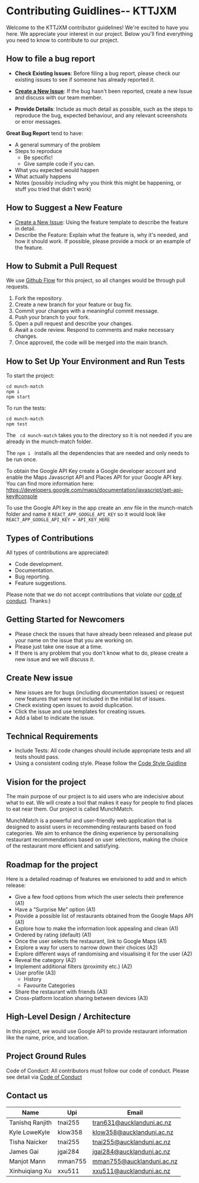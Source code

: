 # Contributing Guidlines-- KTTJXM


Welcome to the KTTJXM contributor guidelines! We're excited to have you here. We appreciate your interest in our project. Below you'll find everything you need to know to contribute to our project. 

## How to file a bug report 
- **Check Existing Issues**: Before filing a bug report, please check our existing issues to see if someone has already reported it.

- **[Create a New Issue](#create-new-issue)**: If the bug hasn't been reported, create a new Issue and discuss with our team member.

- **Provide Details**: Include as much detail as possible, such as the steps to reproduce the bug, expected behaviour, and any relevant screenshots or error messages.

**Great Bug Report** tend to have: 
- A general summary of the problem
- Steps to reproduce
  - Be specific!
  - Give sample code if you can.
- What you expected would happen
- What actually happens
- Notes (possibly including why you think this might be happening, or stuff you tried that didn't work)



## How to Suggest a New Feature
- [Create a New Issue](#create-new-issue): Using the feature template to describe the feature in detail.
- Describe the Feature: Explain what the feature is, why it's needed, and how it should work. If possible, please provide a mock or an example of the feature.

## How to Submit a Pull Request 
We use [Github Flow](https://docs.github.com/en/get-started/quickstart/github-flow) for this project, so all changes would be through pull requests. 
1. Fork the repository.
2. Create a new branch for your feature or bug fix.
3. Commit your changes with a meaningful commit message.
4. Push your branch to your fork.
5. Open a pull request and describe your changes.
6. Await a code review. Respond to comments and make necessary changes.
7. Once approved, the code will be merged into the main branch.

## How to Set Up Your Environment and Run Tests

To start the project:
```
cd munch-match
npm i 
npm start

``` 

To run the tests: 
```
cd munch-match
npm test
```

The ``` cd munch-match``` takes you to the directory so it is not needed if you are already in the munch-match folder.

The ```npm i ``` installs all the dependencies that are needed and only needs to be run once. 

To obtain the Google API Key create a Google developer account and enable the Maps Javascript API and Places API for your Google API key. You can find more information here: https://developers.google.com/maps/documentation/javascript/get-api-key#console

To use the Google API key in the app create an .env file in the munch-match folder and name it ```REACT_APP_GOOGLE_API_KEY``` so it would look like ```REACT_APP_GOOGLE_API_KEY = API_KEY_HERE```


## Types of Contributions
All types of contributions are appreciated:

- Code development.
- Documentation.
- Bug reporting.
- Feature suggestions.

Please note that we do not accept contributions that violate our [code of conduct](CODE_OF_CONDUCT.md). Thanks:)

## Getting Started for Newcomers
- Please check the issues that have already been released and please put your name on the issue that you are working on.
- Please just take one issue at a time.
- If there is any problem that you don't know what to do, please create a new issue and we will discuss it.

## Create New issue
- New issues are for bugs (including documentation issues) or request new features that were not included in the initial list of issues.
- Check existing open issues to avoid duplication.
- Click the issue and use templates for creating issues.
- Add a label to indicate the issue.


## Technical Requirements
- Include Tests: All code changes should include appropriate tests and all tests should pass.
- Using a consistent coding style. Please follow the [Code Style Guidline](https://google.github.io/styleguide/)

## Vision for the project
The main purpose of our project is to aid users who are indecisive about what to eat. We will create a tool that makes it easy for people to find places to eat near them. Our project is called MunchMatch.

MunchMatch is a powerful and user-friendly web application that is designed to assist users in recommending restaurants based on food categories. We aim to enhance the dining experience by personalising restaurant recommendations based on user selections, making the choice of the restaurant more efficient and satisfying.

## Roadmap for the project
Here is a detailed roadmap of features we envisioned to add and in which release:
- Give a few food options from which the user selects their preference (A1)
- Have a “Surprise Me” option (A1)
- Provide a possible list of restaurants obtained from the Google Maps API (A1)
- Explore how to make the information look appealing and clean (A1)
- Ordered by rating (default) (A1) 
- Once the user selects the restaurant, link to Google Maps (A1)
- Explore a way for users to narrow down their choices (A2)
- Explore different ways of randomising and visualising it for the user (A2)
- Reveal the category (A2)
- Implement additional filters (proximity etc.) (A2)
- User profile (A3)
    - History
    - Favourite Categories
- Share the restaurant with friends (A3)
- Cross-platform location sharing between devices (A3)

## High-Level Design / Architecture
In this project, we would use Google API to provide restaurant information like the name, price, and location.

## Project Ground Rules
Code of Conduct: All contributors must follow our code of conduct. Please see detail via [Code of Conduct](CODE_OF_CONDUCT.md)

## Contact us
| Name | Upi | Email |
| ------- | ------- | ------- |
|  Tanishq Ranjith  | tnai255    | tran631@aucklanduni.ac.nz    |
|  Kyle LoweKyle  | klow358    | klow358@aucklanduni.ac.nz    |
|  Tisha Naicker  | tnai255    | tnai255@aucklanduni.ac.nz   |
|  James Gai  | jgai284    | jgai284@aucklanduni.ac.nz     |
|  Manjot Mann | mman755    | mman755@aucklanduni.ac.nz     |
| Xinhuiqiang Xu    |xxu511    | xxu511@aucklanduni.ac.nz   |

